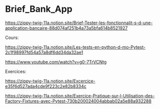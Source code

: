 # Brief_Bank_App

https://zippy-twig-11a.notion.site/Brief-Tester-les-fonctionnalit-s-d-une-application-bancaire-88d074af251b4a73a5bfa614b8521927



Cours:

https://zippy-twig-11a.notion.site/Les-tests-en-python-d-mo-Pytest-2c1f98997fd54a57a8df6dd34da32ae1

https://www.youtube.com/watch?v=g0-7TrVCNtg


Exercices:

https://zippy-twig-11a.notion.site/Excercice-e35f6d527ada4cde9f223c2e82b8334c

https://zippy-twig-11a.notion.site/Exercice-Pratique-sur-l-Utilisation-des-Factory-Fixtures-avec-Pytest-730b200024004abbab02a5e88a932288